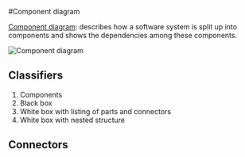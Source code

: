 #Component diagram

[Component diagram](https://en.wikipedia.org/wiki/Component_diagram): describes how a software system is split up into components and shows the dependencies among these components.

![Component diagram](https://upload.wikimedia.org/wikipedia/commons/b/b8/Policy_Admin_Component_Diagram.PNG)

## Classifiers

1. Components
  2. Black box
  2. White box with listing of parts and connectors
  2. White box with nested structure

## Connectors

